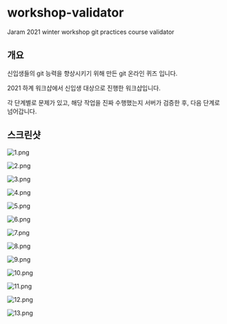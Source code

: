 # workshop-validator
Jaram 2021 winter workshop git practices course validator

## 개요

신입생들의 git 능력을 향상시키기 위해 만든 git 온라인 퀴즈 입니다.

2021 하계 워크샵에서 신입생 대상으로 진행한 워크샵입니다.

각 단계별로 문제가 있고, 해당 작업을 진짜 수행했는지 서버가 검증한 후, 다음 단계로 넘어갑니다.



## 스크린샷

![1.png](validator_screenshots/1.png)

![2.png](validator_screenshots/2.png)

![3.png](validator_screenshots/3.png)

![4.png](validator_screenshots/4.png)

![5.png](validator_screenshots/5.png)

![6.png](validator_screenshots/6.png)

![7.png](validator_screenshots/7.png)

![8.png](validator_screenshots/8.png)

![9.png](validator_screenshots/9.png)

![10.png](validator_screenshots/10.png)

![11.png](validator_screenshots/11.png)

![12.png](validator_screenshots/12.png)

![13.png](validator_screenshots/13.png)